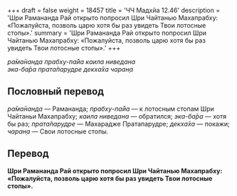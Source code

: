 +++
draft = false
weight = 18457
title = 'ЧЧ Мадхйа 12.46'
description = 'Шри Рамананда Рай открыто попросил Шри Чайтанью Махапрабху: «Пожалуйста, позволь царю хотя бы раз увидеть Твои лотосные стопы».'
summary = 'Шри Рамананда Рай открыто попросил Шри Чайтанью Махапрабху: «Пожалуйста, позволь царю хотя бы раз увидеть Твои лотосные стопы».'
+++

_ра̄ма̄нанда прабху-па̄йа каила ниведана  
эка-ба̄ра прата̄парудре декха̄ха чаран̣а_

## Пословный перевод

_ра̄ма̄нанда_ — Рамананда; _прабху_\-_па̄йа_ — к лотосным стопам Шри Чайтаньи Махапрабху; _каила_ _ниведана_ — обратился; _эка_\-_ба̄ра_ — хотя бы раз; _прата̄парудре_ — Махарадже Пратапарудре; _декха̄ха_ — покажи; _чаран̣а_ — Свои лотосные стопы.

## Перевод

**Шри Рамананда Рай открыто попросил Шри Чайтанью Махапрабху: «Пожалуйста, позволь царю хотя бы раз увидеть Твои лотосные стопы».**

